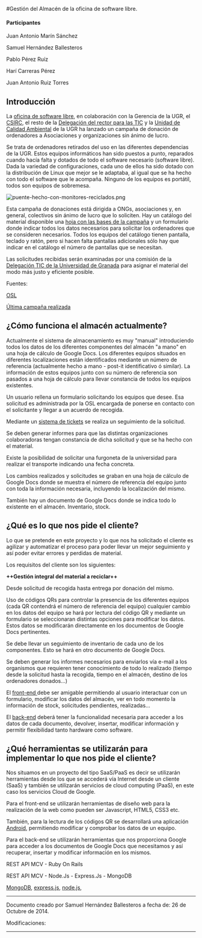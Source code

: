 #Gestión del Almacén de la oficina de software libre.

#### Participantes
Juan Antonio Marín Sánchez

Samuel Hernández Ballesteros

Pablo Pérez Ruíz

Harí Carreras Pérez

Juan Antonio Ruiz Torres

## Introducción
La [oficina de software libre](http://http://osl.ugr.es/), en colaboración con la Gerencia de la UGR, el [CSIRC](http://http://csirc.ugr.es/), el resto de la [Delegación del rector para las TIC](http://detic.ugr.es/) y la [Unidad de Calidad Ambiental](http://www.ugr.es/pages/servicios/uca) de la UGR ha lanzado un campaña de donación de ordenadores a Asociaciones y organizaciones sin ánimo de lucro.

Se trata de ordenadores retirados del uso en las diferentes dependencias de la UGR. Estos equipos informáticos han sido puestos a punto, reparados cuando hacía falta y dotados de todo el software necesario (software libre). Dada la variedad de configuraciones, cada uno de ellos ha sido dotado con la distribución de Linux que mejor se le adaptaba, al igual que se ha hecho con todo el software que le acompaña. Ninguno de los equipos es portátil, todos son equipos de sobremesa.

![puente-hecho-con-monitores-reciclados.png](./Imágenes/puente-hecho-con-monitores-reciclados.png)

Esta campaña de donaciones está dirigida a ONGs, asociaciones y, en general, colectivos sin ánimo de lucro que lo soliciten. Hay un catálogo del material disponible una [hoja con las bases de la campaña](http://osl.ugr.es/cursos-y-eventos/ordenadores-libres-con-software-libre/bases-de-la-x-campana-ordenadores-libres-con-software-libre/) y un formulario donde indicar todos los datos necesarios para solicitar los ordenadores que se consideren necesarios. Todos los equipos del catálogo tienen pantalla, teclado y ratón, pero si hacen falta pantallas adicionales sólo hay que indicar en el catálogo el número de pantallas que se necesitan.

Las solicitudes recibidas serán examinadas por una comisión de la [Delegación TIC de la Universidad de Granada](http://detic.ugr.es/) para asignar el material del modo más justo y eficiente posible.

Fuentes:

[OSL](http://osl.ugr.es/)

[Última campaña realizada](http://osl.ugr.es/2014/09/24/xii-campana-ordenadores-libres-con-software-libre/)

## ¿Cómo funciona el almacén actualmente?

Actualmente el sistema de almacenamiento es muy "manual" introduciendo todos los datos de los diferentes componentes del almacén "a mano" en una hoja de cálculo de Google Docs. Los diferentes equipos situados en diferentes localizaciones están identificados mediante un número de referencia (actualmente hecho a mano - post-it identificativo ó similar). La información de estos equipos junto con su número de referencia son pasados a una hoja de cálculo para llevar constancia de todos los equipos existentes.

Un usuario rellena un formulario solicitando los equipos que desee. Esa solicitud es administrada por la OSL encargada de ponerse en contacto con el solicitante y llegar a un acuerdo de recogida.

Mediante un [sistema de tickets](http://es.wikipedia.org/wiki/Sistema_de_seguimiento_de_incidentes) se realiza un seguimiento de la solicitud.

Se deben generar informes para que las distintas organizaciones colaboradoras tengan constancia de dicha solicitud y que se ha hecho con el material.

Existe la posibilidad de solicitar una furgoneta de la universidad para realizar el transporte indicando una fecha concreta.

Los cambios realizados y solicitudes se graban en una hoja de cálculo de Google Docs donde se muestra el número de referencia del equipo junto con toda la información necesaria, incluyendo la localización del mismo.

También hay un documento de Google Docs donde se indica todo lo existente en el almacén. Inventario, stock.

## ¿Qué es lo que nos pide el cliente?

Lo que se pretende en este proyecto y lo que nos ha solicitado el cliente es agilizar y automatizar el proceso para poder llevar un mejor seguimiento y así poder evitar errores y perdidas de material.

Los requisitos del cliente son los siguientes:

**++Gestión integral del material a reciclar++**

Desde solicitud de recogida hasta entrega por donación del mismo.

Uso de códigos QRs para controlar la presencia de los diferentes equipos (cada QR contendrá el número de referencia del equipo) cualquier cambio en los datos del equipo se hará por lectura del código QR y mediante un formulario se seleccionaran distintas opciones para modificar los datos. Estos datos se modificarán directamente en los documentos de Google Docs pertinentes.

Se debe llevar un seguimiento de inventario de cada uno de los componentes. Esto se hará en otro documento de Google Docs.

Se deben generar los informes necesarios para enviarlos vía e-mail a los organismos que requieren tener conocimiento de todo lo realizado (tiempo desde la solicitud hasta la recogida, tiempo en el almacén, destino de los ordenadores donados...)

El [front-end ](http://es.wikipedia.org/wiki/Front-end_y_back-end) debe ser amigable permitiendo al usuario interactuar con un formulario, modificar los datos del almacén, ver en todo momento la información de stock, solicitudes pendientes, realizadas...

El [back-end](http://es.wikipedia.org/wiki/Front-end_y_back-end) deberá tener la funcionalidad necesaria para acceder a los datos de cada documento, devolver, insertar, modificar información y permitir flexibilidad tanto hardware como software.

## ¿Qué herramientas se utilizarán para implementar lo que nos pide el cliente?

Nos situamos en un proyecto del tipo SaaS/PaaS es decir se utilizarán herramientas desde los que se accederá vía Internet desde un cliente (SaaS) y también se utilizarán servicios de cloud computing (PaaS), en este caso los servicios Cloud de Google.

Para el front-end se utilizarán herramientas de diseño web para la realización de la web como pueden ser Javascript, HTML5, CSS3 etc.

También, para la lectura de los códigos QR se desarrollará una aplicación [Android](http://developer.android.com/index.html), permitiendo modificar y comprobar los datos de un equipo.

Para el back-end se utilizarán herramientas que nos proporciona Google para acceder a los documentos de Google Docs que necesitamos y así recuperar, insertar y modificar información en los mismos.

REST API MCV - Ruby On Rails


REST API MCV - Node.Js - Express.Js - MongoDB

[MongoDB](http://es.wikipedia.org/wiki/MongoDB), [express.js](http://blog.solucionex.com/javascript/expressjs-un-framework-para-nodejs), [node.js](http://es.wikipedia.org/wiki/Node.js),

- - -
Documento creado por Samuel Hernández Ballesteros a fecha de: 26 de Octubre de 2014.

Modificaciones:

- - -

